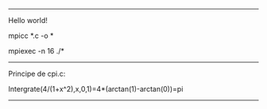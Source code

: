 ------------------------------

Hello world!

mpicc *.c -o *

mpiexec -n 16 ./*

------------------------------

Principe de cpi.c:

Intergrate(4/(1+x^2),x,0,1)=4*(arctan(1)-arctan(0))=pi

------------------------------
